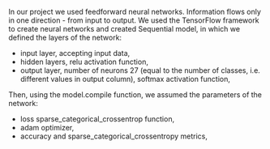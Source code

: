 In our project we used feedforward neural networks. Information flows only in one direction - from input to output. We used the TensorFlow framework to create neural networks and created Sequential model, in which we defined the layers of the network:
* input layer, accepting input data,
* hidden layers, relu activation function,
* output layer, number of neurons 27 (equal to the number of classes, i.e. different values in output column), softmax activation function,

Then, using the model.compile function, we assumed the parameters of the network:
* loss sparse_categorical_crossentrop function,
* adam optimizer,
* accuracy and sparse_categorical_crossentropy metrics,
